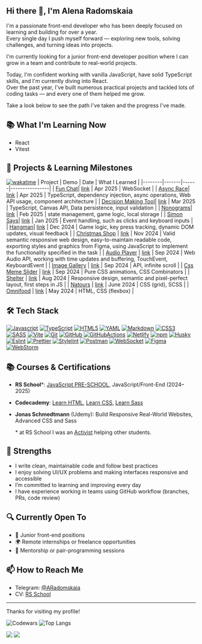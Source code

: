 ## Hi there 👋, I'm Alena Radomskaia
I'm a passionate front-end developer who has been deeply focused on learning and building for over a year.  
Every single day I push myself forward — exploring new tools, solving challenges, and turning ideas into projects.

I'm currently looking for a junior front-end developer position where I can grow in a team and contribute to real-world projects.

Today, I'm confident working with vanilla JavaScript, have solid TypeScript skills, and I'm currently diving into React.  
Over the past year, I've built numerous practical projects and tackled lots of coding tasks — and every one of them helped me grow.

Take a look below to see the path I've taken and the progress I've made.

## 📚 What I'm Learning Now

- React
- Vitest

## 🚀 Projects & Learning Milestones
[![wakatime](https://wakatime.com/badge/user/aa371f55-8874-4731-8528-6319d7cffd6b.svg)](https://wakatime.com/@aa371f55-8874-4731-8528-6319d7cffd6b)
| Project | Demo | Date | What I Learned |
|--------|-------|------|----------------|
| [Fun Chat](https://github.com/radomskaia/fun-chat)| [link](https://radomskaia.github.io/fun-chat/) | Apr 2025 | WebSocket |
| [Async Race](https://github.com/radomskaia/async-race)| [link](https://radomskaia.github.io/async-race/) | Apr 2025 | TypeScript, dependency injection, async operations, Web API usage, component architecture |
| [Decision Making Tool](https://github.com/radomskaia/decision-making-tool)| [link](https://radomskaia.github.io/decision-making-tool/) | Mar 2025 | TypeScript, Canvas API, Data persistence, input validation |
| [Nonograms](https://github.com/radomskaia/nonograms)| [link](https://radomskaia.github.io/nonograms/) | Feb 2025 | state management, game logic, local storage |
| [Simon Says](https://github.com/radomskaia/simon-says)| [link](https://radomskaia.github.io/simon-says/) | Jan 2025 | Event handling, such as clicks and keyboard inputs |
| [Hangman](https://github.com/radomskaia/hangman)| [link](https://radomskaia.github.io/hangman/) | Dec 2024 | Game logic, key press tracking, dynamic DOM updates, visual feedback |
| [Christmas Shop](https://github.com/radomskaia/christmas-shop) | [link](https://radomskaia.github.io/christmas-shop/) | Nov 2024 | Valid semantic responsive web design, easy-to-maintain readable code, exporting styles and graphics from Figma, using JavaScript to implement the functionality specified in the task |
| [Audio Player](https://github.com/radomskaia/audio-player) | [link](https://radomskaia.github.io/audio-player/) | Sep 2024 | Web Audio API, working with time updates and buffering, TouchEvent, KeyboardEvent |
| [Image Gallery](https://github.com/radomskaia/image-gallery) | [link](https://radomskaia.github.io/image-gallery/) | Sep 2024 | API, infinite scroll |
| [Css Meme Slider](https://github.com/radomskaia/cssMemeSlider) | [link](https://radomskaia.github.io/cssMemeSlider) | Sep 2024 | Pure CSS animations, CSS Combinators |
| [Shelter](https://github.com/radomskaia/shelter) | [link](https://radomskaia.github.io/shelter/)  | Aug 2024 | Responsive design, semantic and pixel-perfect layout, first steps in JS |
| [Natours](https://github.com/radomskaia/natours/blob/main/README.md) | [link](https://radomskaia.github.io/natours/) | June 2024 | CSS (grid), SCSS |
| [Omnifood](https://github.com/radomskaia/omnifood/blob/main/README.md) | [link](https://radomskaia.github.io/omnifood/) | May 2024 | HTML, CSS (flexbox) |

## 🛠️ Tech Stack

[![Javascript][Javascript]][Javascript-url]
[![TypeScript][TypeScript]][TypeScript-url]
[![HTML5][HTML5]][HTML5-url]
[![YAML][YAML]][YAML-url]
[![Markdown][Markdown]][Markdown-url]
[![CSS3][CSS3]][CSS3-url]
[![SASS][SASS]][SASS-url]
[![Vite][Vite]][Vite-url]
[![Git][Git]][Git-url]
[![GitHub][GitHub]][GitHub-url]
[![GitHubActions][GitHubActions]][GitHubActions-url]
[![Netlify][Netlify]][Netlify-url]
[![npm][npm]][npm-url]
[![Husky][Husky]][Husky-url]
[![Eslint][Eslint]][Eslint-url]
[![Prettier][Prettier]][Prettier-url]
[![Stylelint][Stylelint]][Stylelint-url]
[![Postman][Postman]][Postman-url]
[![WebSocket][WebSocket]][WebSocket-url]
[![Figma][Figma]][Figma-url]
[![WebStorm][WebStorm]][WebStorm-url]

[Javascript]: https://img.shields.io/badge/javascript-F7DF1E?style=for-the-badge&logo=javascript&logoColor=262729
[Javascript-url]: https://developer.mozilla.org/en-US/docs/Web/JavaScript
[TypeScript]: https://img.shields.io/badge/TypeScript-3178C6.svg?style=for-the-badge&logo=typescript&logoColor=white
[TypeScript-url]: https://www.typescriptlang.org
[HTML5]: https://img.shields.io/badge/html5-E34F26.svg?style=for-the-badge&logo=html5&logoColor=white
[HTML5-url]: https://html.com/html5/
[Markdown]: https://img.shields.io/badge/markdown-000000.svg?style=for-the-badge&logo=markdown&logoColor=white
[Markdown-url]: https://www.markdownguide.org/
[YAML]: https://img.shields.io/badge/yaml-CB171E.svg?style=for-the-badge&logo=yaml&logoColor=white
[YAML-url]: https://yaml.org/
[CSS3]: https://img.shields.io/badge/css3-1572B6?style=for-the-badge&logo=css3&logoColor=white
[CSS3-url]: https://developer.mozilla.org/en-US/docs/Web/CSS
[SASS]: https://img.shields.io/badge/sass-CC6699?style=for-the-badge&logo=sass&logoColor=white
[SASS-url]: https://sass-lang.com/
[Git]: https://img.shields.io/badge/git-F05032?style=for-the-badge&logo=git&logoColor=white
[Git-url]: https://git-scm.com/
[GitHub]: https://img.shields.io/badge/github-181717?style=for-the-badge&logo=github&logoColor=white
[GitHub-url]: https://github.com/
[GitHubActions]: https://img.shields.io/badge/githubactions-2088FF?style=for-the-badge&logo=githubactions&logoColor=white
[GitHubActions-url]: https://github.com/features/actions
[npm]: https://img.shields.io/badge/npm-CB3837?style=for-the-badge&logo=npm&logoColor=white
[npm-url]: https://www.npmjs.com/
[Netlify]: https://img.shields.io/badge/netlify-00C7B7.svg?style=for-the-badge&logo=netlify&logoColor=white
[Netlify-url]: https://www.netlify.com/
[Vite]: https://img.shields.io/badge/vite-646CFF?style=for-the-badge&logo=vite&logoColor=white
[Vite-url]: https://vitejs.dev/
[Husky]: https://img.shields.io/badge/Husky-F05032?style=for-the-badge&logo=furrynetwork&logoColor=white
[Husky-url]: https://typicode.github.io/husky/
[Eslint]: https://img.shields.io/badge/eslint-4B32C3?style=for-the-badge&logo=eslint&logoColor=white
[Eslint-url]: https://eslint.org/
[Prettier]: https://img.shields.io/badge/prettier-F7B93E?style=for-the-badge&logo=prettier&logoColor=263238
[Prettier-url]: https://prettier.io/
[Stylelint]: https://img.shields.io/badge/stylelint-263238?style=for-the-badge&logo=stylelint&logoColor=white
[Stylelint-url]: https://stylelint.io/
[editorconfig]: https://img.shields.io/badge/editorconfig-FEFEFE?style=for-the-badge&logo=editorconfig&logoColor=262729
[editorconfig-url]: https://editorconfig.org/
[Postman]: https://img.shields.io/badge/postman-FF6C37?style=for-the-badge&logo=postman&logoColor=white
[Postman-url]: https://www.postman.com/
[WebSocket]: https://img.shields.io/badge/WebSocket-615EFF?style=for-the-badge&logoColor=white
[WebSocket-url]: https://developer.mozilla.org/en-US/docs/Web/API/WebSocket
[Figma]: https://img.shields.io/badge/figma-F24E1E?style=for-the-badge&logo=figma&logoColor=white
[Figma-url]: https://www.figma.com/
[WebStorm]: https://img.shields.io/badge/webstorm-2186d7?style=for-the-badge&logo=webstorm&logoColor=white
[WebStorm-url]: https://www.jetbrains.com/webstorm/

## 📚 Courses & Certifications

- **RS School***: [JavaScript PRE-SCHOOL](https://app.rs.school/certificate/knwy0tsr), JavaScript/Front-End (2024–2025)
- **Codecademy**: [Learn HTML](https://www.codecademy.com/profiles/radomskaia.a.i/certificates/9eb0741e5ebef1f9f58a53bfac67d3a7), [Learn CSS](https://www.codecademy.com/profiles/radomskaia.a.i/certificates/9a5bb1fc45b4281af1fffec93b0aaf05), [Learn Sass](https://www.codecademy.com/profiles/radomskaia.a.i/certificates/eb1ffda40f347629dcef6de33d3f9741)
- **Jonas Schmedtmann** (Udemy): Build Responsive Real-World Websites, Advanced CSS and Sass

  \* at RS School I was an [Activist](https://rs.school/docs/en/rs-school-activist) helping other students.

## 🧠 Strengths

- I write clean, maintainable code and follow best practices
- I enjoy solving UI/UX problems and making interfaces responsive and accessible
- I’m committed to learning and improving every day
- I have experience working in teams using GitHub workflow (branches, PRs, code review)

## 🔍 Currently Open To

- 💼 Junior front-end positions
- 🌍 Remote internships or freelance opportunities
- 🤝 Mentorship or pair-programming sessions

## 📫 How to Reach Me

- Telegram: [@ARadomskaia](https://t.me/ARadomskaia)
- CV: [RS School](https://app.rs.school/cv/08d17007-b0c1-44b7-a56d-49f5cc3305db)

---

Thanks for visiting my profile!

![Codewars](https://github.r2v.ch/codewars?user=radomskaia&hide_clan=true)
![Top Langs](https://github-readme-stats.vercel.app/api/top-langs/?username=radomskaia&layout=compact&theme=dark)

![](https://komarev.com/ghpvc/?username=radomskaia&style=pixel)
![](https://hit.yhype.me/github/profile?account_id=168851272)
